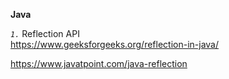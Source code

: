 **Java**

_`1.`_ Reflection API    
https://www.geeksforgeeks.org/reflection-in-java/

https://www.javatpoint.com/java-reflection
